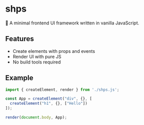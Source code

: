 # shps

🧱 A minimal frontend UI framework written in vanilla JavaScript.

## Features

- Create elements with props and events
- Render UI with pure JS
- No build tools required

## Example

```js
import { createElement, render } from './shps.js';

const App = createElement("div", {}, [
  createElement("h1", {}, ["Hello"])
]);

render(document.body, App);

